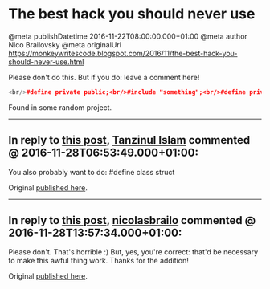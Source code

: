 # The best hack you should never use

@meta publishDatetime 2016-11-22T08:00:00.000+01:00
@meta author Nico Brailovsky
@meta originalUrl https://monkeywritescode.blogspot.com/2016/11/the-best-hack-you-should-never-use.html

Please don't do this. But if you do: leave a comment here!

```c++
<br/>#define private public;<br/>#include "something";<br/>#define private private;<br/>
```

Found in some random project.


---
## In reply to [this post](), [Tanzinul Islam]() commented @ 2016-11-28T06:53:49.000+01:00:

You also probably want to do: #define class struct

Original [published here](/blog_md/2016/1122_Thebesthackyoushouldneveruse.md).

---
## In reply to [this post](), [nicolasbrailo](/blog_md) commented @ 2016-11-28T13:57:34.000+01:00:

Please don't. That's horrible :)
But, yes, you're correct: that'd be necessary to make this awful thing work. Thanks for the addition!

Original [published here](/blog_md/2016/1122_Thebesthackyoushouldneveruse.md).
